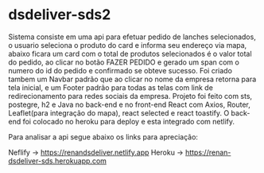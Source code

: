 # dsdeliver-sds2
Sistema consiste em uma api para efetuar pedido de lanches selecionados, o usuario seleciona o produto do card e informa seu endereço via mapa, abaixo ficara um card com o total de produtos selecionados é o valor total do pedido, ao clicar no botão FAZER PEDIDO e gerado um span com o numero do id do pedido e confirmado se obteve sucesso. 
Foi criado tambem um Navbar padrão que ao clicar no nome da empresa retorna para tela inicial, e um Footer padrão para todas as telas com link de redirecionamento para redes sociais da empresa.
Projeto foi feito com sts, postegre, h2 e Java no back-end e no front-end React com Axios, Router, Leaflet(para integração do mapa), react selected e react toastify.
O back-end foi colocado no heroku para deploy e esta integrado com netlify. 

Para analisar a api segue abaixo os links para apreciação:

Neflify -> https://renandsdeliver.netlify.app
Heroku -> https://renan-dsdeliver-sds.herokuapp.com
